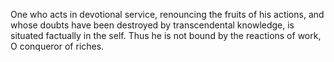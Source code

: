 One who acts in devotional service, renouncing the fruits of his actions, and whose doubts have been destroyed by transcendental knowledge, is situated factually in the self. Thus he is not bound by the reactions of work, O conqueror of riches.